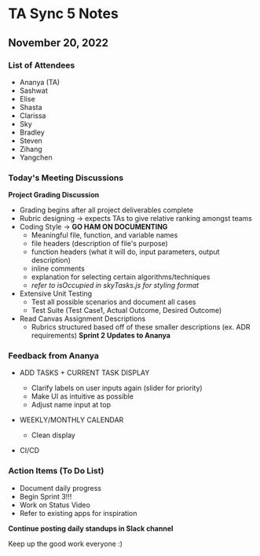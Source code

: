 # TA Sync 5 Notes
## November 20, 2022

### List of Attendees 
- Ananya (TA)
- Sashwat 
- Elise
- Shasta 
- Clarissa  
- Sky 
- Bradley
- Steven 
- Zihang
- Yangchen

### Today's Meeting Discussions
**Project Grading Discussion**
*  Grading begins after all project deliverables complete
*  Rubric designing -> expects TAs to give relative ranking amongst teams
* Coding Style -> **GO HAM ON DOCUMENTING**
  * Meaningful file, function, and variable names
  * file headers (description of file's purpose)
  * function headers (what it will do, input parameters, output description)
  * inline comments
  * explanation for selecting certain algorithms/techniques
  * *refer to isOccupied in skyTasks.js for styling format*
* Extensive Unit Testing
  * Test all possible scenarios and document all cases 
  * Test Suite (Test Case1, Actual Outcome, Desired Outcome) 
* Read Canvas Assignment Descriptions
  * Rubrics structured based off of these smaller descriptions (ex. ADR requirements)
**Sprint 2 Updates to Ananya**

### Feedback from Ananya
* ADD TASKS + CURRENT TASK DISPLAY
  * Clarify labels on user inputs again (slider for priority)
  * Make UI as intuitive as possible
  * Adjust name input at top 

* WEEKLY/MONTHLY CALENDAR
  * Clean display

* CI/CD

### Action Items (To Do List)
- Document daily progress
- Begin Sprint 3!!!
- Work on Status Video 
- Refer to existing apps for inspiration

**Continue posting daily standups in Slack channel**

Keep up the good work everyone :)
